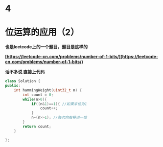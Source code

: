 # 4


# **位运算的应用（2）**

**也是leetcode上的一个题目，题目是这样的**

**[https://leetcode-cn.com/problems/number-of-1-bits/](https://leetcode-cn.com/problems/number-of-1-bits/)**

**话不多说 直接上代码**

```c++
class Solution {
public:
    int hammingWeight(uint32_t n) {
        int count = 0;
        while(n>0){
            if((n&1)==1){ //如果末位为1
                count++;
            }
            n=(n>>1); //每次向右移动一位
        }
        return count;
    }

};
```




